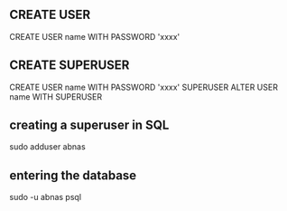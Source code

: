 
## CREATE USER
  CREATE USER name WITH PASSWORD 'xxxx'

## CREATE SUPERUSER
CREATE USER name WITH PASSWORD 'xxxx' SUPERUSER
ALTER USER name WITH SUPERUSER



## creating a superuser in SQL
sudo adduser abnas

## entering the database
sudo -u abnas psql